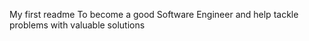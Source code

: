 My first readme
To become a good Software Engineer and help tackle problems with valuable solutions
